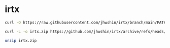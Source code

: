 # irtx

```bash
curl -O https://raw.githubusercontent.com/jhwshin/irtx/branch/main/PATH_TO_FILE
```

```bash
curl -L -o irtx.zip https://github.com/jhwshin/irtx/archive/refs/heads/main.zip

unzip irtx.zip
```